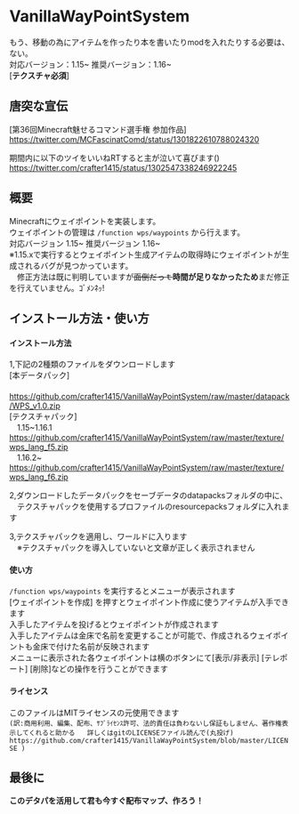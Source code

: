 # VanillaWayPointSystem

もう、移動の為にアイテムを作ったり本を書いたりmodを入れたりする必要は、ない。  
対応バージョン：1.15~ 推奨バージョン：1.16~  
[**テクスチャ必須**]

## 唐突な宣伝

[第36回Minecraft魅せるコマンド選手権 参加作品]  
https://twitter.com/MCFascinatComd/status/1301822610788024320  
  
期間内に以下のツイをいいねRTすると主が泣いて喜びます()  
https://twitter.com/crafter1415/status/1302547338246922245  

## 概要

Minecraftにウェイポイントを実装します。  
ウェイポイントの管理は `/function wps/waypoints` から行えます。  
対応バージョン 1.15~ 推奨バージョン 1.16~  
※1.15.xで実行するとウェイポイント生成アイテムの取得時にウェイポイントが生成されるバグが見つかっています。  
　修正方法は既に判明していますが~~面倒だっｔ~~**時間が足りなかったため**まだ修正を行えていません。ｺﾞﾒﾝﾈｯ!  

## インストール方法・使い方

#### インストール方法

1,下記の2種類のファイルをダウンロードします  
[本データパック]  
　https://github.com/crafter1415/VanillaWayPointSystem/raw/master/datapack/WPS_v1.0.zip  
[テクスチャパック]  
　1.15\~1.16.1 https://github.com/crafter1415/VanillaWayPointSystem/raw/master/texture/wps_lang_f5.zip  
　1.16.2\~ https://github.com/crafter1415/VanillaWayPointSystem/raw/master/texture/wps_lang_f6.zip  
  
2,ダウンロードしたデータパックをセーブデータのdatapacksフォルダの中に、  
　テクスチャパックを使用するプロファイルのresourcepacksフォルダに入れます  
  
3,テクスチャパックを適用し、ワールドに入ります  
　※テクスチャパックを導入していないと文章が正しく表示されません  

#### 使い方

`/function wps/waypoints` を実行するとメニューが表示されます  
[ウェイポイントを作成] を押すとウェイポイント作成に使うアイテムが入手できます  
入手したアイテムを投げるとウェイポイントが作成されます  
入手したアイテムは金床で名前を変更することが可能で、作成されるウェイポイントも金床で付けた名前が反映されます  
メニューに表示された各ウェイポイントは横のボタンにて[表示/非表示] [テレポート] [削除]などの操作を行うことができます

#### ライセンス

このファイルはMITライセンスの元使用できます  
`(訳:商用利用、編集、配布、ｻﾌﾞﾗｲｾﾝｽ許可、法的責任は負わないし保証もしません、著作権表示してくれると助かる  
 詳しくはgitのLICENSEファイル読んで(丸投げ) https://github.com/crafter1415/VanillaWayPointSystem/blob/master/LICENSE )`
 
 ## 最後に
 
 **このデタパを活用して君も今すぐ配布マップ、作ろう！**
